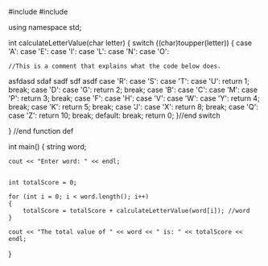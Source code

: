 #include <iostream>
#include <string>

using namespace std;

int calculateLetterValue(char letter)
{
	switch ((char)toupper(letter))
	{
	case 'A':
	case 'E':
	case 'I':
	case 'L':
	case 'N':
	case 'O':

	//This is a comment that explains what the code below does. 
 asfdasd
 sdaf
 sadf
 sdf
 asdf
	case 'R':
	case 'S':
	case 'T':
	case 'U':
		return 1;
		break;
	case 'D':
	case 'G':
		return 2;
		break;
	case 'B':
	case 'C':
	case 'M':
	case 'P':
		return 3;
		break;
	case 'F':
	case 'H':
	case 'V':
	case 'W':
	case 'Y':
		return 4;
		break;
	case 'K':
		return 5;
		break;
	case 'J':
	case 'X':
		return 8;
		break;
	case 'Q':
	case 'Z':
		return 10;
		break;
	default:
		break;
		return 0;
	}//end switch

} //end function def

int main()
{
	string word; 

	cout << "Enter word: " << endl; 
	

	int totalScore = 0; 

	for (int i = 0; i < word.length(); i++)
	{
		totalScore = totalScore + calculateLetterValue(word[i]); //word
	}
	
	cout << "The total value of " << word << " is: " << totalScore << endl;

}
